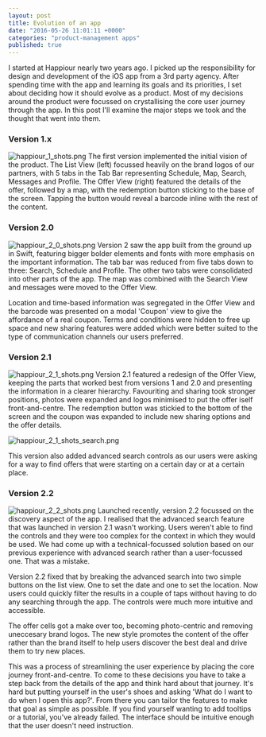 ```yaml
---
layout: post
title: Evolution of an app
date: "2016-05-26 11:01:11 +0000"
categories: "product-management apps"
published: true
---
```


I started at Happiour nearly two years ago. I picked up the responsibility for design and development of the iOS app from a 3rd party agency. After spending time with the app and learning its goals and its priorities, I set about deciding how it should evolve as a product. Most of my decisions around the product were focussed on crystallising the core user journey through the app.  In this post I'll examine the major steps we took and the thought that went into them.

### Version 1.x
![happiour_1_shots.png]({{site.baseurl}}/happiour_1_shots.png)
The first version implemented the initial vision of the product. The List View (left) focussed heavily on the brand logos of our partners, with 5 tabs in the Tab Bar representing Schedule, Map, Search, Messages and Profile. The Offer View (right) featured the details of the offer, followed by a map, with the redemption button sticking to the base of the screen. Tapping the button would reveal a barcode inline with the rest of the content.

### Version 2.0
![happiour_2_0_shots.png]({{site.baseurl}}/happiour_2_0_shots.png)
Version 2 saw the app built from the ground up in Swift, featuring bigger bolder elements and fonts with more emphasis on the important information. The tab bar was reduced from five tabs down to three: Search, Schedule and Profile. The other two tabs were consolidated into other parts of the app. The map was combined with the Search View and messages were moved to the Offer View.

Location and time-based information was segregated in the Offer View and the barcode was presented on a modal 'Coupon' view to give the affordance of a real coupon. Terms and conditions were hidden to free up space and new sharing features were added which were better suited to the type of communication channels our users preferred.

### Version 2.1
![happiour_2_1_shots.png]({{site.baseurl}}/happiour_2_1_shots.png)
Version 2.1 featured a redesign of the Offer View, keeping the parts that worked best from versions 1 and 2.0 and presenting the information in a clearer hierarchy. Favouriting and sharing took stronger positions, photos were expanded and logos minimised to put the offer iself front-and-centre. The redemption button was stickied to the bottom of the screen and the coupon was expanded to include new sharing options and the offer details.

![happiour_2_1_shots_search.png]({{site.baseurl}}/happiour_2_1_shots_search.png)

This version also added advanced search controls as our users were asking for a way to find offers that were starting on a certain day or at a certain place.

### Version 2.2
![happiour_2_2_shots.png]({{site.baseurl}}/happiour_2_2_shots.png)
Launched recently, version 2.2 focussed on the discovery aspect of the app. I realised that the advanced search feature that was launched in version 2.1 wasn't working. Users weren't able to find the controls and they were too complex for the context in which they would be used. We had come up with a technical-focussed solution based on our previous experience with advanced search rather than a user-focussed one. That was a mistake.

Version 2.2 fixed that by breaking the advanced search into two simple buttons on the list view. One to set the date and one to set the location. Now users could quickly filter the results in a couple of taps without having to do any searching through the app. The controls were much more intuitive and accessible.

The offer cells got a make over too, becoming photo-centric and removing uneccesary brand logos. The new style promotes the content of the offer rather than the brand itself to help users discover the best deal and drive them to try new places.

This was a process of streamlining the user experience by placing the core journey front-and-centre. To come to these decisions you have to take a step back from the details of the app and think hard about that journey. It's hard but putting yourself in the user's shoes and asking 'What do I want to do when I open this app?'. From there you can tailor the features to make that goal as simple as possible. If you find yourself wanting to add tooltips or a tutorial, you've already failed. The interface should be intuitive enough that the user doesn't need instruction.
